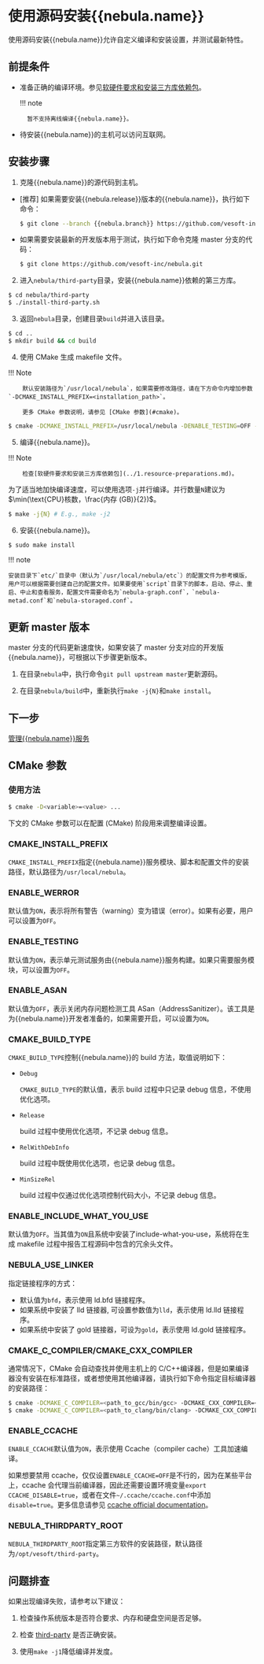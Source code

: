 # 使用源码安装{{nebula.name}}

使用源码安装{{nebula.name}}允许自定义编译和安装设置，并测试最新特性。

## 前提条件

- 准备正确的编译环境。参见[软硬件要求和安装三方库依赖包](../1.resource-preparations.md)。

  !!! note
    
        暂不支持离线编译{{nebula.name}}。

- 待安装{{nebula.name}}的主机可以访问互联网。



## 安装步骤

1. 克隆{{nebula.name}}的源代码到主机。

  - [推荐] 如果需要安装{{nebula.release}}版本的{{nebula.name}}，执行如下命令：

    ```bash
    $ git clone --branch {{nebula.branch}} https://github.com/vesoft-inc/nebula.git
    ```

  - 如果需要安装最新的开发版本用于测试，执行如下命令克隆 master 分支的代码：

    ```bash
    $ git clone https://github.com/vesoft-inc/nebula.git
    ```

2. 进入`nebula/third-party`目录，安装{{nebula.name}}依赖的第三方库。

  ```bash
  $ cd nebula/third-party
  $ ./install-third-party.sh
  ```

3. 返回`nebula`目录，创建目录`build`并进入该目录。

  ```bash
  $ cd ..
  $ mkdir build && cd build
  ```

4. 使用 CMake 生成 makefile 文件。

  !!! Note

        默认安装路径为`/usr/local/nebula`，如果需要修改路径，请在下方命令内增加参数 `-DCMAKE_INSTALL_PREFIX=<installation_path>`。
        
        更多 CMake 参数说明，请参见 [CMake 参数](#cmake)。

  ```bash
  $ cmake -DCMAKE_INSTALL_PREFIX=/usr/local/nebula -DENABLE_TESTING=OFF -DCMAKE_BUILD_TYPE=Release ..
  ```

5. 编译{{nebula.name}}。

  !!! Note

        检查[软硬件要求和安装三方库依赖包](../1.resource-preparations.md)。

  为了适当地加快编译速度，可以使用选项`-j`并行编译。并行数量`N`建议为$\min(\text{CPU}核数，\frac{内存 (GB)}{2})$。

  ```bash
  $ make -j{N} # E.g., make -j2
  ```

6. 安装{{nebula.name}}。

  ```bash
  $ sudo make install
  ```

  

!!! note

    安装目录下`etc/`目录中（默认为`/usr/local/nebula/etc`）的配置文件为参考模版，用户可以根据需要创建自己的配置文件。如果要使用`script`目录下的脚本，启动、停止、重启、中止和查看服务，配置文件需要命名为`nebula-graph.conf`，`nebula-metad.conf`和`nebula-storaged.conf`。

## 更新 master 版本

master 分支的代码更新速度快，如果安装了 master 分支对应的开发版{{nebula.name}}，可根据以下步骤更新版本。

1. 在目录`nebula`中，执行命令`git pull upstream master`更新源码。

2. 在目录`nebula/build`中，重新执行`make -j{N}`和`make install`。

## 下一步

[管理{{nebula.name}}服务](../../2.quick-start/3.quick-start-on-premise/5.start-stop-service.md)

## CMake 参数

### 使用方法

```bash
$ cmake -D<variable>=<value> ...
```

下文的 CMake 参数可以在配置 (CMake) 阶段用来调整编译设置。

### CMAKE_INSTALL_PREFIX

`CMAKE_INSTALL_PREFIX`指定{{nebula.name}}服务模块、脚本和配置文件的安装路径，默认路径为`/usr/local/nebula`。

### ENABLE_WERROR

默认值为`ON`，表示将所有警告（warning）变为错误（error）。如果有必要，用户可以设置为`OFF`。

### ENABLE_TESTING

默认值为`ON`，表示单元测试服务由{{nebula.name}}服务构建。如果只需要服务模块，可以设置为`OFF`。

### ENABLE_ASAN

默认值为`OFF`，表示关闭内存问题检测工具 ASan（AddressSanitizer）。该工具是为{{nebula.name}}开发者准备的，如果需要开启，可以设置为`ON`。

### CMAKE_BUILD_TYPE

`CMAKE_BUILD_TYPE`控制{{nebula.name}}的 build 方法，取值说明如下：

- `Debug`

   `CMAKE_BUILD_TYPE`的默认值，表示 build 过程中只记录 debug 信息，不使用优化选项。

- `Release`

   build 过程中使用优化选项，不记录 debug 信息。

- `RelWithDebInfo`

   build 过程中既使用优化选项，也记录 debug 信息。

- `MinSizeRel`

   build 过程中仅通过优化选项控制代码大小，不记录 debug 信息。

### ENABLE_INCLUDE_WHAT_YOU_USE

默认值为`OFF`。当其值为`ON`且系统中安装了include-what-you-use，系统将在生成 makefile 过程中报告工程源码中包含的冗余头文件。

### NEBULA_USE_LINKER

指定链接程序的方式：

- 默认值为`bfd`，表示使用 ld.bfd 链接程序。
- 如果系统中安装了 lld 链接器, 可设置参数值为`lld`，表示使用 ld.lld 链接程序。
- 如果系统中安装了 gold 链接器，可设为`gold`，表示使用 ld.gold 链接程序。

### CMAKE_C_COMPILER/CMAKE_CXX_COMPILER

通常情况下，CMake 会自动查找并使用主机上的 C/C++编译器，但是如果编译器没有安装在标准路径，或者想使用其他编译器，请执行如下命令指定目标编译器的安装路径：

```bash
$ cmake -DCMAKE_C_COMPILER=<path_to_gcc/bin/gcc> -DCMAKE_CXX_COMPILER=<path_to_gcc/bin/g++> ..
$ cmake -DCMAKE_C_COMPILER=<path_to_clang/bin/clang> -DCMAKE_CXX_COMPILER=<path_to_clang/bin/clang++> ..
```

### ENABLE_CCACHE

`ENABLE_CCACHE`默认值为`ON`，表示使用 Ccache（compiler cache）工具加速编译。

如果想要禁用 ccache，仅仅设置`ENABLE_CCACHE=OFF`是不行的，因为在某些平台上，ccache 会代理当前编译器，因此还需要设置环境变量`export CCACHE_DISABLE=true`，或者在文件`~/.ccache/ccache.conf`中添加`disable=true`。更多信息请参见 [ccache official documentation](https://ccache.dev/manual/3.7.6.html)。

### NEBULA_THIRDPARTY_ROOT

`NEBULA_THIRDPARTY_ROOT`指定第三方软件的安装路径，默认路径为`/opt/vesoft/third-party`。

## 问题排查

如果出现编译失败，请参考以下建议：

1. 检查操作系统版本是否符合要求、内存和硬盘空间是否足够。

2. 检查 [third-party](../1.resource-preparations.md) 是否正确安装。

3. 使用`make -j1`降低编译并发度。
